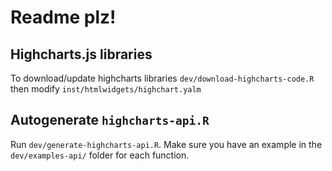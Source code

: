 # Readme plz!

## Highcharts.js libraries 

To download/update highcharts libraries `dev/download-highcharts-code.R` then modify 
`inst/htmlwidgets/highchart.yalm`

## Autogenerate `highcharts-api.R`

Run `dev/generate-highcharts-api.R`. Make sure you have an example in
the `dev/examples-api/` folder for each function.
